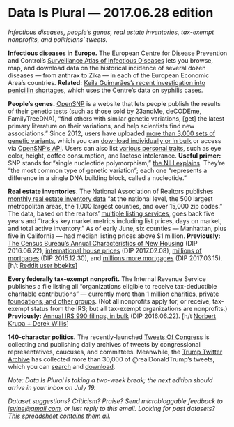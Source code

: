 Data Is Plural — 2017.06.28 edition
===================================

*Infectious diseases, people’s genes, real estate inventories, tax-exempt nonprofits, and politicians’ tweets.*


__Infectious diseases in Europe.__ The European Centre for Disease Prevention and Control’s [Surveillance Atlas of Infectious Diseases](http://atlas.ecdc.europa.eu/public/index.aspx?Instance=GeneralAtlas) lets you browse, map, and download data on the historical incidence of several dozen diseases — from anthrax to Zika — in each of the European Economic Area’s countries. __Related:__ [Keila Guimarães’s recent investigation into penicillin shortages](https://qz.com/984705/syphilis-is-on-the-rise-because-penicillin-isnt-profitable/), which uses the Centre’s data on syphilis cases.


__People’s genes.__ [OpenSNP](https://opensnp.org/) is a website that lets people publish the results of their genetic tests (such as those sold by 23andMe, deCODEme, FamilyTreeDNA), “find others with similar genetic variations, [get] the latest primary literature on their variations, and help scientists find new associations.” Since 2012, users have uploaded [more than 3,000 sets of genetic variants](https://opensnp.org/statistics), which you can [download individually or in bulk](https://opensnp.org/genotypes) or access via [OpenSNP’s API](https://github.com/openSNP/snpr/wiki/JSON-API). Users can also list [various personal traits](https://opensnp.org/phenotypes), such as eye color, height, coffee consumption, and lactose intolerance. __Useful primer:__ SNP stands for “single nucleotide polymorphism,” [the NIH explains](https://ghr.nlm.nih.gov/primer/genomicresearch/snp). They’re “the most common type of genetic variation”; each one “represents a difference in a single DNA building block, called a nucleotide.”


__Real estate inventories.__ The National Association of Realtors publishes [monthly real estate inventory data](http://research.realtor.com/data/inventory-trends/) “at the national level, the 500 largest metropolitan areas, the 1,000 largest counties, and over 15,000 zip codes.” The data, based on the realtors’ [multiple listing services](http://www.realtor.com/advice/buy/what-is-the-mls-multiple-listing-service/), goes back five years and “tracks key market metrics including list prices, days on market, and total active inventory.” As of early June, six counties — Manhattan, plus five in California — had median listing prices above $1 million. __Previously:__ [The Census Bureau’s Annual Characteristics of New Housing](https://www.data-is-plural.com/archive/2016-06-22-edition) (DIP 2016.06.22), [international house prices](https://www.data-is-plural.com/archive/2017-02-08-edition) (DIP 2017.02.08), [millions of mortgages](https://www.data-is-plural.com/archive/2015-12-30-edition) (DIP 2015.12.30), and [millions more mortgages](https://www.data-is-plural.com/archive/2017-03-15-edition) (DIP 2017.03.15). [h/t [Reddit user bbekks](https://www.reddit.com/r/datasets/comments/6flgrf/request_im_using_the_full_historical_inventory/)]


__Every federally tax-exempt nonprofit.__ The Internal Revenue Service publishes a file listing all “organizations eligible to receive tax-deductible charitable contributions” — currently more than 1 million [charities, private foundations, and other groups](https://apps.irs.gov/app/eos/forwardToDeductStatusSearchHelp.do). (Not all nonprofits apply for, or receive, tax-exempt status from the IRS; but all tax-exempt organizations are nonprofits.) __Previously:__ [Annual IRS 990 filings, in bulk](https://www.data-is-plural.com/archive/2016-06-22-edition) (DIP 2016.06.22). [h/t [Norbert Krupa + Derek Willis](https://opendata.stackexchange.com/questions/16/is-there-a-complete-list-of-all-us-tax-exempt-nonprofits-in-machine-readable-for)]


__140-character politics.__ The recently-launched [Tweets Of Congress](https://alexlitel.github.io/congresstweets/) is collecting and publishing daily archives of tweets by congressional representatives, caucuses, and committees. Meanwhile, the [Trump Twitter Archive](http://www.trumptwitterarchive.com/about) has collected more than 30,000 of @realDonaldTrump’s tweets, which you can [search](http://www.trumptwitterarchive.com/archive) and [download](https://github.com/bpb27/trump_tweet_data_archive).


*Note: Data Is Plural is taking a two-week break; the next edition should arrive in your inbox on July 19.*


*Dataset suggestions? Criticism? Praise? Send microbloggable feedback to <jsvine@gmail.com>, or just reply to this email. Looking for past datasets? [This spreadsheet contains them all](https://docs.google.com/spreadsheets/d/1wZhPLMCHKJvwOkP4juclhjFgqIY8fQFMemwKL2c64vk).*